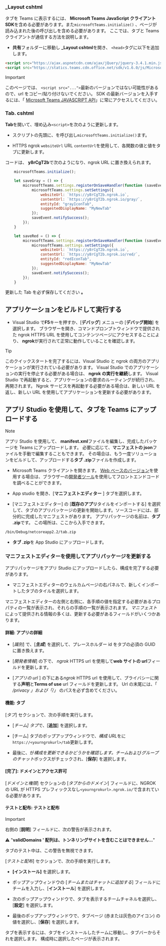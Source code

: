 ### <a name="_layoutcshtml"></a>_Layout cshtml

タブを Teams に表示するには、 **Microsoft Teams JavaScript クライアント SDK**を含める必要があります。また`microsoftTeams.initialize()` 、ページが読み込まれた後の呼び出しを含める必要があります。 ここでは、タブと Teams クライアントが通信する方法を説明します。

- **共有**フォルダーに移動し **_Layout cshtml**を開き、 `<head>`タグに以下を追加します。

```html
<script src="https://ajax.aspnetcdn.com/ajax/jQuery/jquery-3.4.1.min.js"></script>
<script src="https://statics.teams.cdn.office.net/sdk/v1.6.0/js/MicrosoftTeams.min.js"></script>
```

>[!IMPORTANT]
>このページでは、 `<script src="...">`最新のバージョンではない可能性があるので、url をコピー/貼り付けないでください。 SDK の最新バージョンを入手するには、「 [Microsoft Teams JAVASCRIPT API](https://www.npmjs.com/package/@microsoft/teams-js.com)」に常にアクセスしてください。

### <a name="tabcshtml"></a>Tab. cshtml

**Tab**を開いて、埋め込み`<script>`を次のように更新します。

- スクリプトの先頭に、を呼び出し`microsoftTeams.initialize()`ます。

- HTTPS ngrok `websiteUrl` URL `contentUrl`を使用して、各関数の値と値をタブに更新します。

コードは、 **y8rCgT2b**で次のようになり、ngrok URL に置き換えられます。

```javascript
    microsoftTeams.initialize();

    let saveGray = () => {
        microsoftTeams.settings.registerOnSaveHandler(function (saveEvent) {
            microsoftTeams.settings.setSettings({
                websiteUrl: `https://y8rCgT2b.ngrok.io`,
                contentUrl: `https://y8rCgT2b.ngrok.io/gray/`,
                entityId: "grayIconTab",
                suggestedDisplayName: "MyNewTab"
            });
            saveEvent.notifySuccess();
        });
    }

    let saveRed = () => {
        microsoftTeams.settings.registerOnSaveHandler(function (saveEvent) {
            microsoftTeams.settings.setSettings({
                websiteUrl: `https://y8rCgT2b.ngrok.io`,
                contentUrl: `https://y8rCgT2b.ngrok.io/red/`,
                entityId: "redIconTab",
                suggestedDisplayName: "MyNewTab"
            });
            saveEvent.notifySuccess();
        });
    }
```

更新した Tab を必ず保存してください **。**

## <a name="build-and-run-your-application"></a>アプリケーションをビルドして実行する

- Visual Studio で**F5**キーを押すか、[**デバッグ**] メニューの [**デバッグ開始**] を選択します。 ブラウザーを開き、コマンドプロンプトウィンドウで提供された ngrok HTTPS URL を使用してコンテンツページにアクセスすることにより、 **ngrok**が実行されて正常に動作していることを確認します。

>[!TIP]
>このクイックスタートを完了するには、Visual Studio と ngrok の両方のアプリケーションが実行されている必要があります。 Visual Studio でのアプリケーションの実行を停止する必要がある場合は、 **ngrok の実行を継続**します。 Visual Studio で再起動すると、アプリケーションの要求のルーティングが続行され、再開されます。 Ngrok サービスを再起動する必要がある場合は、新しい URL を返し、新しい URL を使用してアプリケーションを更新する必要があります。

## <a name="upload-your-tab-to-teams-with-app-studio"></a>アプリ Studio を使用して、タブを Teams にアップロードする

>[!Note]
> アプリ Studio を使用して、 **manifest.xml**ファイルを編集し、完成したパッケージを Teams にアップロードします。 必要に応じて、**マニフェストの json**ファイルを手動で編集することもできます。 その場合は、もう一度ソリューションをビルドして、アップロードする**タブ .zip**ファイルを作成します。

- Microsoft Teams クライアントを開きます。 [Web ベースのバージョン](https://teams.microsoft.com)を使用する場合は、ブラウザーの[開発者ツール](~/tabs/how-to/developer-tools.md)を使用してフロントエンドコードを調べることができます。

- App studio を開き、[**マニフェストエディター** ] タブを選択します。

- [マニフェストエディター] の [**既存のアプリ**タイルをインポートする] を選択して、タブのアプリパッケージの更新を開始します。ソースコードには、部分的に完成したマニフェストがあります。 アプリパッケージの名前は、**タブ .zip**です。 この場所は、ここから入手できます。

```bash
/bin/Debug/netcoreapp2.2/tab.zip
```

- **タブ .zip**を App Studio にアップロードします。

### <a name="update-your-app-package-with-manifest-editor"></a>マニフェストエディターを使用してアプリパッケージを更新する

アプリパッケージをアプリ Studio にアップロードしたら、構成を完了する必要があります。

- マニフェストエディターのウェルカムページの右パネルで、新しくインポートしたタブのタイルを選択します。

マニフェストエディターの左側と右側に、各手順の値を指定する必要があるプロパティの一覧が表示され、それらの手順の一覧が表示されます。 *マニフェスト*によって提供される情報の多くは、更新する必要があるフィールドがいくつかあります。

#### <a name="details-app-details"></a>詳細: アプリの詳細

- [*識別*] で、[***生成***] を選択して、プレースホルダー id をタブの必須の GUID に置き換えます。

- [*開発者情報*] の下で、 *ngrok* HTTPS url を使用して**web サイトの url**フィールドを更新します。

- [*アプリの url* ] の下にある*ngrok* HTTPS url を使用して、プライバシーに関する**声明**と**Terms of use** url フィールドを更新します。 Url の末尾には、「 */privacy* *」および「/」* のパスを必ず含めてください。

#### <a name="capabilities-tabs"></a>機能: タブ

[*タブ*] セクションで、次の手順を実行します。

- [*チーム] タブ*で、[**追加**] を選択します。

- [チーム] タブのポップアップウィンドウで、*構成 URL*をに`https://<yourngrokurl>/tab`更新します。

- 最後に、が*構成を更新できるかどうかを確認します。チーム*および*グループのチャット*ボックスがチェックされ、[**保存**] を選択します。

#### <a name="finish-domains-and-permissions"></a>[完了]: ドメインとアクセス許可

[*ドメインと権限*] セクションの [*タブからのドメイン*] フィールドに、NGROK の URL が HTTPS プレフィックスなし`<yourngrokurl>.ngrok.io/`で含まれている必要があります。

#### <a name="test-and-distribute-test-and-distribute"></a>テストと配布: テストと配布

>[!IMPORTANT]
>右側の [**説明**] フィールドに、次の警告が表示されます。
>
>&#9888; "**validDomains ' 配列は、トンネリングサイトを含むことはできません...**"
>
>タブのテスト中は、この警告を無視できます。

[*テストと配布*] セクションで、次の手順を実行します。

- **[インストール]** を選択します。

- ポップアップウィンドウの [*チームまたはチャットに追加する*] フィールドにチームを入力し、[**インストール**] を選択します。

- 次のポップアップウィンドウで、タブを表示するチームチャネルを選択し、[**設定**] を選択します。

- 最後のポップアップウィンドウで、タブページ (赤または灰色のアイコン) の値を選択し、[**保存**] を選択します。

タブを表示するには、タブをインストールしたチームに移動し、タブバーからそれを選択します。 構成時に選択したページが表示されます。
